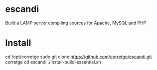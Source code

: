 escandi
=======

Build a LAMP server compiling sources for Apache, MySQL and PHP

Install
====
cd /opt/corretge
sudo git clone https://github.com/corretge/escandi.git corretge
cd escandi
./install-build-essential.sh